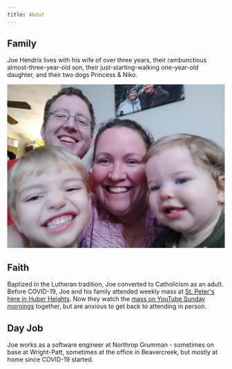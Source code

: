 ```yaml
---
title: About
---
```


## Family

Joe Hendrix lives with his wife of over three years, their rambunctious almost-three-year-old son, their just-starting-walking one-year-old daughter, and their two dogs Princess & Niko.

![Joe and his family.](/family.jpg)

## Faith

Baptized in the Lutheran tradition, Joe converted to Catholicism as an adult. Before COVID-19, Joe and his family attended weekly mass at [St. Peter's here in Huber Heights](https://daytonxii.org/saint-peter-parish/). Now they watch the [mass on YouTube Sunday mornings](https://www.youtube.com/channel/UCD7S39YwDMmAuuEyE1tGkyQ/) together, but are anxious to get back to attending in person.

## Day Job

Joe works as a software engineer at Northrop Grumman - sometimes on base at Wright-Patt, sometimes at the office in Beavercreek, but mostly at home since COVID-19 started.
